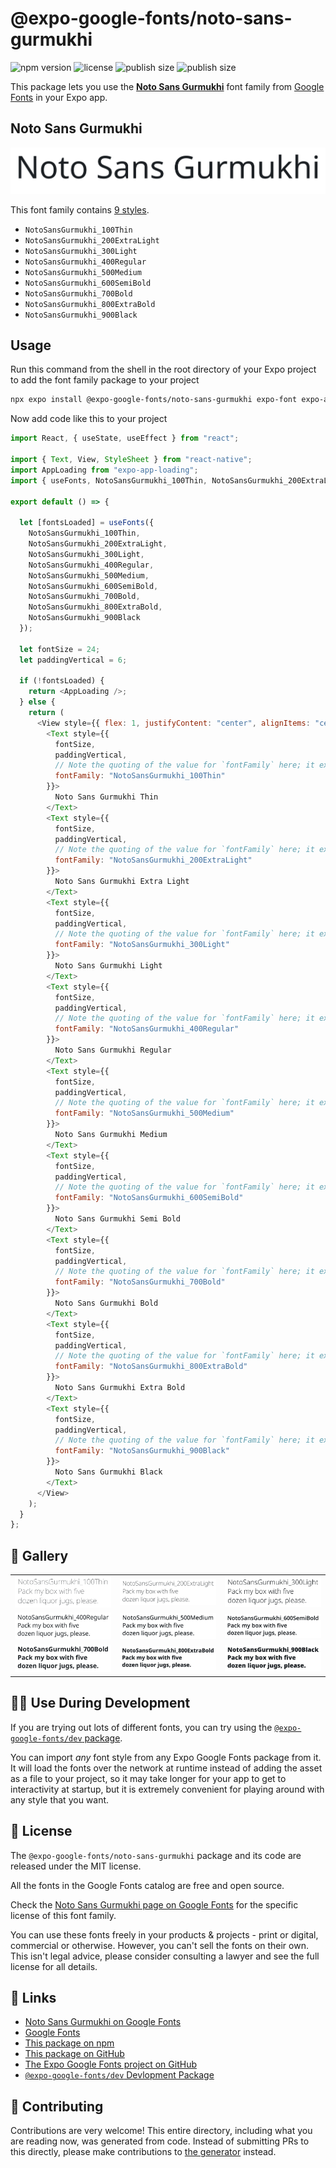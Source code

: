 # @expo-google-fonts/noto-sans-gurmukhi

![npm version](https://flat.badgen.net/npm/v/@expo-google-fonts/noto-sans-gurmukhi)
![license](https://flat.badgen.net/github/license/expo/google-fonts)
![publish size](https://flat.badgen.net/packagephobia/install/@expo-google-fonts/noto-sans-gurmukhi)
![publish size](https://flat.badgen.net/packagephobia/publish/@expo-google-fonts/noto-sans-gurmukhi)

This package lets you use the [**Noto Sans Gurmukhi**](https://fonts.google.com/specimen/Noto+Sans+Gurmukhi) font family from [Google Fonts](https://fonts.google.com/) in your Expo app.

## Noto Sans Gurmukhi

![Noto Sans Gurmukhi](./font-family.png)

This font family contains [9 styles](#-gallery).

- `NotoSansGurmukhi_100Thin`
- `NotoSansGurmukhi_200ExtraLight`
- `NotoSansGurmukhi_300Light`
- `NotoSansGurmukhi_400Regular`
- `NotoSansGurmukhi_500Medium`
- `NotoSansGurmukhi_600SemiBold`
- `NotoSansGurmukhi_700Bold`
- `NotoSansGurmukhi_800ExtraBold`
- `NotoSansGurmukhi_900Black`

## Usage

Run this command from the shell in the root directory of your Expo project to add the font family package to your project

```sh
npx expo install @expo-google-fonts/noto-sans-gurmukhi expo-font expo-app-loading
```

Now add code like this to your project

```js
import React, { useState, useEffect } from "react";

import { Text, View, StyleSheet } from "react-native";
import AppLoading from "expo-app-loading";
import { useFonts, NotoSansGurmukhi_100Thin, NotoSansGurmukhi_200ExtraLight, NotoSansGurmukhi_300Light, NotoSansGurmukhi_400Regular, NotoSansGurmukhi_500Medium, NotoSansGurmukhi_600SemiBold, NotoSansGurmukhi_700Bold, NotoSansGurmukhi_800ExtraBold, NotoSansGurmukhi_900Black } from '@expo-google-fonts/noto-sans-gurmukhi';

export default () => {

  let [fontsLoaded] = useFonts({
    NotoSansGurmukhi_100Thin, 
    NotoSansGurmukhi_200ExtraLight, 
    NotoSansGurmukhi_300Light, 
    NotoSansGurmukhi_400Regular, 
    NotoSansGurmukhi_500Medium, 
    NotoSansGurmukhi_600SemiBold, 
    NotoSansGurmukhi_700Bold, 
    NotoSansGurmukhi_800ExtraBold, 
    NotoSansGurmukhi_900Black
  });

  let fontSize = 24;
  let paddingVertical = 6;

  if (!fontsLoaded) {
    return <AppLoading />;
  } else {
    return (
      <View style={{ flex: 1, justifyContent: "center", alignItems: "center" }}>
        <Text style={{
          fontSize,
          paddingVertical,
          // Note the quoting of the value for `fontFamily` here; it expects a string!
          fontFamily: "NotoSansGurmukhi_100Thin"
        }}>
          Noto Sans Gurmukhi Thin
        </Text>
        <Text style={{
          fontSize,
          paddingVertical,
          // Note the quoting of the value for `fontFamily` here; it expects a string!
          fontFamily: "NotoSansGurmukhi_200ExtraLight"
        }}>
          Noto Sans Gurmukhi Extra Light
        </Text>
        <Text style={{
          fontSize,
          paddingVertical,
          // Note the quoting of the value for `fontFamily` here; it expects a string!
          fontFamily: "NotoSansGurmukhi_300Light"
        }}>
          Noto Sans Gurmukhi Light
        </Text>
        <Text style={{
          fontSize,
          paddingVertical,
          // Note the quoting of the value for `fontFamily` here; it expects a string!
          fontFamily: "NotoSansGurmukhi_400Regular"
        }}>
          Noto Sans Gurmukhi Regular
        </Text>
        <Text style={{
          fontSize,
          paddingVertical,
          // Note the quoting of the value for `fontFamily` here; it expects a string!
          fontFamily: "NotoSansGurmukhi_500Medium"
        }}>
          Noto Sans Gurmukhi Medium
        </Text>
        <Text style={{
          fontSize,
          paddingVertical,
          // Note the quoting of the value for `fontFamily` here; it expects a string!
          fontFamily: "NotoSansGurmukhi_600SemiBold"
        }}>
          Noto Sans Gurmukhi Semi Bold
        </Text>
        <Text style={{
          fontSize,
          paddingVertical,
          // Note the quoting of the value for `fontFamily` here; it expects a string!
          fontFamily: "NotoSansGurmukhi_700Bold"
        }}>
          Noto Sans Gurmukhi Bold
        </Text>
        <Text style={{
          fontSize,
          paddingVertical,
          // Note the quoting of the value for `fontFamily` here; it expects a string!
          fontFamily: "NotoSansGurmukhi_800ExtraBold"
        }}>
          Noto Sans Gurmukhi Extra Bold
        </Text>
        <Text style={{
          fontSize,
          paddingVertical,
          // Note the quoting of the value for `fontFamily` here; it expects a string!
          fontFamily: "NotoSansGurmukhi_900Black"
        }}>
          Noto Sans Gurmukhi Black
        </Text>
      </View>
    );
  }
};
```

## 🔡 Gallery


||||
|-|-|-|
|![NotoSansGurmukhi_100Thin](./NotoSansGurmukhi_100Thin.ttf.png)|![NotoSansGurmukhi_200ExtraLight](./NotoSansGurmukhi_200ExtraLight.ttf.png)|![NotoSansGurmukhi_300Light](./NotoSansGurmukhi_300Light.ttf.png)||
|![NotoSansGurmukhi_400Regular](./NotoSansGurmukhi_400Regular.ttf.png)|![NotoSansGurmukhi_500Medium](./NotoSansGurmukhi_500Medium.ttf.png)|![NotoSansGurmukhi_600SemiBold](./NotoSansGurmukhi_600SemiBold.ttf.png)||
|![NotoSansGurmukhi_700Bold](./NotoSansGurmukhi_700Bold.ttf.png)|![NotoSansGurmukhi_800ExtraBold](./NotoSansGurmukhi_800ExtraBold.ttf.png)|![NotoSansGurmukhi_900Black](./NotoSansGurmukhi_900Black.ttf.png)||


## 👩‍💻 Use During Development

If you are trying out lots of different fonts, you can try using the [`@expo-google-fonts/dev` package](https://github.com/expo/google-fonts/tree/master/font-packages/dev#readme).

You can import _any_ font style from any Expo Google Fonts package from it. It will load the fonts over the network at runtime instead of adding the asset as a file to your project, so it may take longer for your app to get to interactivity at startup, but it is extremely convenient for playing around with any style that you want.


## 📖 License

The `@expo-google-fonts/noto-sans-gurmukhi` package and its code are released under the MIT license.

All the fonts in the Google Fonts catalog are free and open source.

Check the [Noto Sans Gurmukhi page on Google Fonts](https://fonts.google.com/specimen/Noto+Sans+Gurmukhi) for the specific license of this font family.

You can use these fonts freely in your products & projects - print or digital, commercial or otherwise. However, you can't sell the fonts on their own. This isn't legal advice, please consider consulting a lawyer and see the full license for all details.

## 🔗 Links

- [Noto Sans Gurmukhi on Google Fonts](https://fonts.google.com/specimen/Noto+Sans+Gurmukhi)
- [Google Fonts](https://fonts.google.com/)
- [This package on npm](https://www.npmjs.com/package/@expo-google-fonts/noto-sans-gurmukhi)
- [This package on GitHub](https://github.com/expo/google-fonts/tree/master/font-packages/noto-sans-gurmukhi)
- [The Expo Google Fonts project on GitHub](https://github.com/expo/google-fonts)
- [`@expo-google-fonts/dev` Devlopment Package](https://github.com/expo/google-fonts/tree/master/font-packages/dev)

## 🤝 Contributing

Contributions are very welcome! This entire directory, including what you are reading now, was generated from code. Instead of submitting PRs to this directly, please make contributions to [the generator](https://github.com/expo/google-fonts/tree/master/packages/generator) instead.
